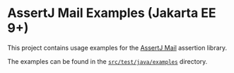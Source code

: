 # AssertJ Mail Examples (Jakarta EE 9+)

This project contains usage examples for the [AssertJ Mail](../) assertion library.

The examples can be found in the [`src/test/java/examples`](src/test/java/examples/) directory.

